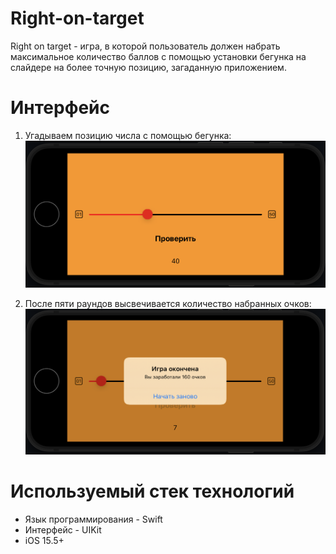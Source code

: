 # Right-on-target

Right on target - игра, в которой пользователь должен набрать максимальное количество баллов 
с помощью установки бегунка на слайдере на более точную позицию, загаданную приложением.

# Интерфейс
1. Угадываем позицию числа с помощью бегунка:
![product-screenshot](NumberGuessing.png)

2. После пяти раундов высвечивается количество набранных очков:
![product-screenshot](Points.png)

# Используемый стек технологий
- Язык программирования - Swift
- Интерфейс - UIKit
- iOS 15.5+
